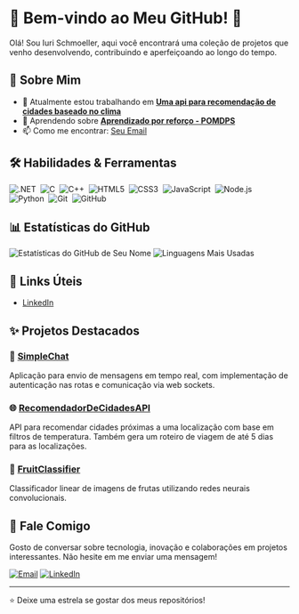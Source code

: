 # 🌟 Bem-vindo ao Meu GitHub! 🌟

Olá! Sou Iuri Schmoeller, aqui você encontrará uma coleção de projetos que venho desenvolvendo, contribuindo e aperfeiçoando ao longo do tempo.

## 🚀 Sobre Mim

- 🔭 Atualmente estou trabalhando em **[Uma api para recomendação de cidades baseado no clima](https://github.com/schmoellerIuri/RecomendadorDeCidadesAPI)**
- 🌱 Aprendendo sobre **[Aprendizado por reforço - POMDPS](https://people.engr.tamu.edu/guni/csce421/files/AI_Russell_Norvig.pdf)**
- 📫 Como me encontrar: [Seu Email](mailto:schmoeller@alunos.utfpr.edu.br)


## 🛠️ Habilidades & Ferramentas

![.NET](https://img.shields.io/badge/-Git-05122A?style=flat&logo=dotnet)&nbsp;
![C](https://img.shields.io/badge/-Git-05122A?style=flat&logo=c)&nbsp;
![C++](https://img.shields.io/badge/-Git-05122A?style=flat&logo=c++)&nbsp;
![HTML5](https://img.shields.io/badge/-HTML5-05122A?style=flat&logo=html5)&nbsp;
![CSS3](https://img.shields.io/badge/-CSS3-05122A?style=flat&logo=css3&logoColor=1572B6)&nbsp;
![JavaScript](https://img.shields.io/badge/-JavaScript-05122A?style=flat&logo=javascript)&nbsp;
![Node.js](https://img.shields.io/badge/-Node.js-05122A?style=flat&logo=node.js)&nbsp;
![Python](https://img.shields.io/badge/-Python-05122A?style=flat&logo=python)&nbsp;
![Git](https://img.shields.io/badge/-Git-05122A?style=flat&logo=git)&nbsp;
![GitHub](https://img.shields.io/badge/-GitHub-05122A?style=flat&logo=github)&nbsp;

## 📊 Estatísticas do GitHub

![Estatísticas do GitHub de Seu Nome](https://github-readme-stats.vercel.app/api?username=schmoellerIuri&show_icons=true&theme=radical)
![Linguagens Mais Usadas](https://github-readme-stats.vercel.app/api/top-langs/?username=schmoellerIuri&layout=compact&theme=radical)

## 🔗 Links Úteis

- [LinkedIn](https://www.linkedin.com/in/iuri-schmoeller-9a6b48213/)

## ✨ Projetos Destacados

### 📱 [SimpleChat](https://github.com/schmoellerIuri/schmoellerIuri.github.io)
Aplicação para envio de mensagens em tempo real, com implementação de autenticação nas rotas e comunicação via web sockets.

### 🌐 [RecomendadorDeCidadesAPI](https://github.com/schmoellerIuri/RecomendadorDeCidadesAPI)
API para recomendar cidades próximas a uma localização com base em filtros de temperatura. Também gera um roteiro de viagem de até 5 dias para as localizações.

### 🔧 [FruitClassifier](https://github.com/schmoellerIuri/FruitClassifier)
Classificador linear de imagens de frutas utilizando redes neurais convolucionais.

## 💬 Fale Comigo

Gosto de conversar sobre tecnologia, inovação e colaborações em projetos interessantes. Não hesite em me enviar uma mensagem!

[![Email](https://img.shields.io/badge/Email-D14836?style=flat&logo=gmail&logoColor=white)](mailto:schmoeller@alunos.utfpr.edu.br)
[![LinkedIn](https://img.shields.io/badge/LinkedIn-0A66C2?style=flat&logo=linkedin&logoColor=white)](https://www.linkedin.com/in/iuri-schmoeller-9a6b48213/)

---

⭐️ Deixe uma estrela se gostar dos meus repositórios!

